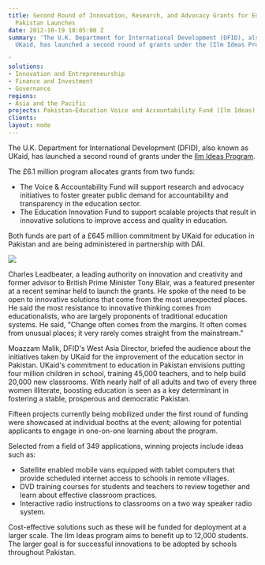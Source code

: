 ```yaml
---
title: Second Round of Innovation, Research, and Advocacy Grants for Education in
  Pakistan Launches
date: 2012-10-19 18:05:00 Z
summary: 'The U.K. Department for International Development (DFID), also known as
  UKaid, has launched a second round of grants under the [Ilm Ideas Program][1].

'
solutions:
- Innovation and Entrepreneurship
- Finance and Investment
- Governance
regions:
- Asia and the Pacific
projects: Pakistan—Education Voice and Accountability Fund (Ilm Ideas)
clients: 
layout: node
---
```


The U.K. Department for International Development (DFID), also known as UKaid, has launched a second round of grants under the [Ilm Ideas Program][1].

The £6.1 million program allocates grants from two funds:

* The Voice & Accountability Fund will support research and advocacy initiatives to foster greater public demand for accountability and transparency in the education sector.
* The Education Innovation Fund to support scalable projects that result in innovative solutions to improve access and quality in education.

Both funds are part of a £645 million commitment by UKaid for education in Pakistan and are being administered in partnership with DAI.

![][2]

Charles Leadbeater, a leading authority on innovation and creativity and former advisor to British Prime Minister Tony Blair, was a featured presenter at a recent seminar held to launch the grants. He spoke of the need to be open to innovative solutions that come from the most unexpected places. He said the most resistance to innovative thinking comes from educationalists, who are largely proponents of traditional education systems. He said, "Change often comes from the margins. It often comes from unusual places; it very rarely comes straight from the mainstream."

Moazzam Malik, DFID's West Asia Director, briefed the audience about the initiatives taken by UKaid for the improvement of the education sector in Pakistan. UKaid's commitment to education in Pakistan envisions putting four million children in school, training 45,000 teachers, and to help build 20,000 new classrooms. With nearly half of all adults and two of every three women illiterate, boosting education is seen as a key determinant in fostering a stable, prosperous and democratic Pakistan.

Fifteen projects currently being mobilized under the first round of funding were showcased at individual booths at the event; allowing for potential applicants to engage in one-on-one learning about the program.

Selected from a field of 349 applications, winning projects include ideas such as:

* Satellite enabled mobile vans equipped with tablet computers that provide scheduled internet access to schools in remote villages.
* DVD training courses for students and teachers to review together and learn about effective classroom practices.
* Interactive radio instructions to classrooms on a two way speaker radio system.

Cost-effective solutions such as these will be funded for deployment at a larger scale. The Ilm Ideas program aims to benefit up to 12,000 students. The larger goal is for successful innovations to be adopted by schools throughout Pakistan.


[1]: /our-work/projects/pakistan-education-voice-and-accountability-fund
[2]: https://assetify-dai.com/news/IlmIdeas.jpg
